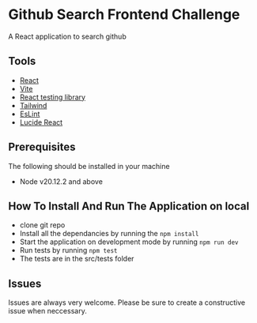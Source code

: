 # Github Search Frontend Challenge 

A React application to search github


## Tools

- [React](https://reactjs.org/)
- [Vite](https://vitejs.dev/)
- [React testing library](https://testing-library.com/docs/react-testing-library/intro/)
- [Tailwind](https://tailwindcss.com/)
- [EsLint](https://www.npmjs.com/package/eslint)
- [Lucide React](https://lucide.dev/guide/packages/lucide-react)

## Prerequisites

The following should be installed in your machine

- Node v20.12.2 and above

## How To Install And Run The Application on local

- clone git repo
- Install all the dependancies by running the `npm install`
- Start the application on development mode by running `npm run dev`
- Run tests by running `npm test`
- The tests are in the src/tests folder

## Issues

Issues are always very welcome. Please be sure to create a constructive issue when neccessary.

